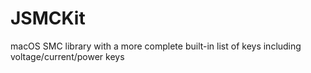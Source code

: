 # JSMCKit
macOS SMC library with a more complete built-in list of keys including voltage/current/power keys
